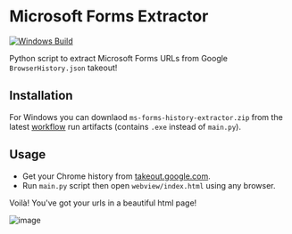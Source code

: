 # Microsoft Forms Extractor

[![Windows Build](https://github.com/hadialqattan/ms-forms-history-extractor/actions/workflows/win-build.yml/badge.svg)](https://github.com/hadialqattan/ms-forms-history-extractor/actions/workflows/win-build.yml)

Python script to extract Microsoft Forms URLs from Google `BrowserHistory.json` takeout!

## Installation

For Windows you can downlaod `ms-forms-history-extractor.zip` from the latest [workflow](https://github.com/hadialqattan/ms-forms-history-extractor/actions/workflows/win-build.yml) run artifacts (contains `.exe` instead of `main.py`).

## Usage

- Get your Chrome history from [takeout.google.com](https://takeout.google.com/).
- Run `main.py` script then open `webview/index.html` using any browser.

Voilà! You've got your urls in a beautiful html page!

![image](https://user-images.githubusercontent.com/50833881/114320944-26ac8a80-9b21-11eb-9624-823a28b30093.png)
